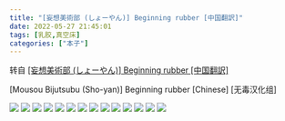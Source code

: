```yaml
---
title: "[妄想美術部 (しょーやん)] Beginning rubber [中国翻訳]"
date: 2022-05-27 21:45:01
tags: [乳胶,真空床]
categories: ["本子"]
---
```


转自 [[妄想美術部 (しょーやん)] Beginning rubber [中国翻訳]](https://nhentai.com/en/comic/mousou-bijutsubu-sho-yan-beginning-rubber-chinese)

\[Mousou Bijutsubu (Sho-yan)\] Beginning rubber \[Chinese\] \[无毒汉化组\]

![](1.jpg)
![](2.jpg)
![](3.jpg)
![](4.jpg)
![](5.jpg)
![](6.jpg)
![](7.jpg)
![](8.jpg)
![](9.jpg)
![](10.jpg)
![](11.jpg)
![](12.jpg)
![](13.jpg)
![](14.jpg)
